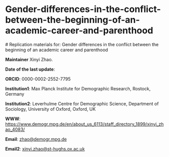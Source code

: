 # Gender-differences-in-the-conflict-between-the-beginning-of-an-academic-career-and-parenthood
﻿# Replication materials for: Gender differences in the conflict between the beginning of an academic career and parenthood
 
**Maintainer** Xinyi Zhao.

**Date of the last update**: 

**ORCID**: 0000-0002-2552-7795

**Institution1**: Max Planck Institute for Demographic Research, Rostock, Germany

**Institution2**: Leverhulme Centre for Demographic Science, Department of Sociology, University of Oxford, Oxford, UK

**WWW**: https://www.demogr.mpg.de/en/about_us_6113/staff_directory_1899/xinyi_zhao_4083/

**Email**: zhao@demogr.mpg.de

**Email2**: xinyi.zhao@st-hughs.ox.ac.uk
